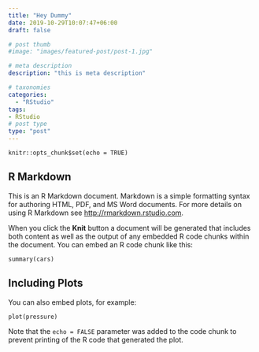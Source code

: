 ```yaml
---
title: "Hey Dummy"
date: 2019-10-29T10:07:47+06:00
draft: false

# post thumb
#image: "images/featured-post/post-1.jpg"

# meta description
description: "this is meta description"

# taxonomies
categories: 
  - "RStudio"
tags:
- RStudio
# post type
type: "post"
---
```


```{r setup, include=FALSE}
knitr::opts_chunk$set(echo = TRUE)
```

## R Markdown

This is an R Markdown document. Markdown is a simple formatting syntax for authoring HTML, PDF, and MS Word documents. For more details on using R Markdown see <http://rmarkdown.rstudio.com>.

When you click the **Knit** button a document will be generated that includes both content as well as the output of any embedded R code chunks within the document. You can embed an R code chunk like this:

```{r cars}
summary(cars)
```

## Including Plots

You can also embed plots, for example:

```{r pressure, echo=FALSE}
plot(pressure)
```

Note that the `echo = FALSE` parameter was added to the code chunk to prevent printing of the R code that generated the plot.
